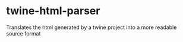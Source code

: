 # twine-html-parser
Translates the html generated by a twine project into a more readable source format
